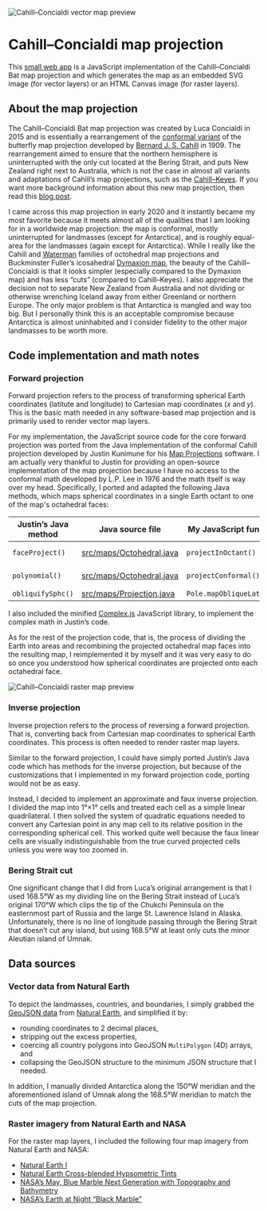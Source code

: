 ![Cahill–Concialdi vector map preview](https://github.com/seav/cahill-concialdi/blob/main/docs/readme-vector-map.png?raw=true)
# Cahill–Concialdi map projection
This [small web app](https://seav.github.io/cahill-concialdi/) is a JavaScript implementation of the Cahill–Concialdi Bat map projection and which generates the map as an embedded SVG image (for vector layers) or an HTML Canvas image (for raster layers).

## About the map projection
The Cahill–Concialdi Bat map projection was created by Luca Concialdi in 2015 and is essentially a rearrangement of the [conformal variant](https://commons.wikimedia.org/wiki/File:Cahill_butterfly_conformal_projection_SW.jpg) of the butterfly map projection developed by [Bernard J. S. Cahill](https://en.wikipedia.org/wiki/Bernard_J._S._Cahill) in 1909. The rearrangement aimed to ensure that the northern hemisphere is uninterrupted with the only cut located at the Bering Strait, and puts New Zealand right next to Australia, which is not the case in almost all variants and adaptations of Cahill’s map projections, such as the [Cahill–Keyes](https://en.wikipedia.org/wiki/Cahill%E2%80%93Keyes_projection). If you want more background information about this new map projection, then read this [blog post](https://blog.map-projections.net/four-polyhedral-projections).

I came across this map projection in early 2020 and it instantly became my most favorite because it meets almost all of the qualities that I am looking for in a worldwide map projection: the map is conformal, mostly uninterrupted for landmasses (except for Antarctica), and is roughly equal-area for the landmasses (again except for Antarctica). While I really like the Cahill and [Waterman](https://en.wikipedia.org/wiki/Waterman_butterfly_projection) families of octohedral map projections and Buckminster Fuller’s icosahedral [Dymaxion map](https://en.wikipedia.org/wiki/Dymaxion_map), the beauty of the Cahill–Concialdi is that it looks simpler (especially compared to the Dymaxion map) and has less “cuts” (compared to Cahill–Keyes). I also appreciate the decision not to separate New Zealand from Australia and not dividing or otherwise wrenching Iceland away from either Greenland or northern Europe. The only major problem is that Antarctica is mangled and way too big. But I personally think this is an acceptable compromise because Antarctica is almost uninhabited and I consider fidelity to the other major landmasses to be worth more.

## Code implementation and math notes

### Forward projection
Forward projection refers to the process of transforming spherical Earth coordinates (latitute and longitude) to Cartesian map coordinates (*x* and *y*). This is the basic math needed in any software-based map projection and is primarily used to render vector map layers.

For my implementation, the JavaScript source code for the core forward projection was ported from the Java implementation of the conformal Cahill projection developed by Justin Kunimune for his [Map Projections](https://github.com/jkunimune15/Map-Projections/) software. I am actually very thankful to Justin for providing an open-source implementation of the map projection because I have no access to the conformal math developed by L.P. Lee in 1976 and the math itself is way over my head. Specifically, I ported and adapted the following Java methods, which maps spherical coordinates in a single Earth octant to one of the map's octahedral faces:

| Justin’s Java method | Java source file | My JavaScript function | JavaScript source file |
|---|---|---|---|
| `faceProject()` | [src/maps/Octohedral.java](https://github.com/jkunimune15/Map-Projections/blob/f1aac1f383cf902d6fe7ba8a7e586f860bb39f43/src/maps/Octohedral.java#L123-L139) | `projectInOctant()` | cahill-conformal.mjs |
| `polynomial()` | [src/maps/Octohedral.java](https://github.com/jkunimune15/Map-Projections/blob/f1aac1f383cf902d6fe7ba8a7e586f860bb39f43/src/maps/Octohedral.java#L162-L167) | `projectConformal()` | cahill-conformal.mjs |
| `obliquifySphc()` | [src/maps/Projection.java](https://github.com/jkunimune15/Map-Projections/blob/1d5a4d97b9e63ef614c133c9e028ba8e44702c10/src/maps/Projection.java#L400-L441) | `Pole.mapObliqueLatLon()` | spherical.mjs |

I also included the minified [Complex.js](https://github.com/infusion/Complex.js/) JavaScript library, to implement the complex math in Justin’s code.

As for the rest of the projection code, that is, the process of dividing the Earth into areas and recombining the projected octahedral map faces into the resulting map, I reimplemented it by myself and it was very easy to do so once you understood how spherical coordinates are projected onto each octahedral face.

![Cahill–Concialdi raster map preview](https://github.com/seav/cahill-concialdi/blob/main/docs/readme-raster-map.png?raw=true)
### Inverse projection
Inverse projection refers to the process of reversing a forward projection. That is, converting back from Cartesian map coordinates to spherical Earth coordinates. This process is often needed to render raster map layers.

Similar to the forward projection, I could have simply ported Justin’s Java code which has methods for the inverse projection, but because of the customizations that I implemented in my forward projection code, porting would not be as easy.

Instead, I decided to implement an approximate and faux inverse projection. I divided the map into 1°×1° cells and treated each cell as a simple linear quadrilateral. I then solved the system of quadratic equations needed to convert any Cartesian point in any map cell to its relative position in the corresponding spherical cell. This worked quite well because the faux linear cells are visually indistinguishable from the true curved projected cells unless you were way too zoomed in.

### Bering Strait cut
One significant change that I did from Luca’s original arrangement is that I used 168.5°W as my dividing line on the Bering Strait instead of Luca’s original 170°W which clips the tip of the Chukchi Peninsula on the easternmost part of Russia and the large St. Lawrence Island in Alaska. Unfortunately, there is no line of longitude passing through the Bering Strait that doesn’t cut any island, but using 168.5°W at least only cuts the minor Aleutian island of Umnak.

## Data sources

### Vector data from Natural Earth
To depict the landmasses, countries, and boundaries, I simply grabbed the [GeoJSON data](https://github.com/nvkelso/natural-earth-vector/tree/master/geojson) from [Natural Earth](http://naturalearthdata.com/), and simplified it by:
* rounding coordinates to 2 decimal places,
* stripping out the excess properties,
* coercing all country polygons into GeoJSON `MultiPolygon` (4D) arrays, and
* collapsing the GeoJSON structure to the minimum JSON structure that I needed.

In addition, I manually divided Antarctica along the 150°W meridian and the aforementioned island of Umnak along the 168.5°W meridian to match the cuts of the map projection.

### Raster imagery from Natural Earth and NASA
For the raster map layers, I included the following four map imagery from Natural Earth and NASA:
* [Natural Earth I](https://www.naturalearthdata.com/downloads/10m-raster-data/10m-natural-earth-1/)
* [Natural Earth Cross-blended Hypsometric Tints](https://www.naturalearthdata.com/downloads/10m-raster-data/10m-cross-blend-hypso/)
* [NASA’s May, Blue Marble Next Generation with Topography and Bathymetry](https://visibleearth.nasa.gov/collection/1484/blue-marble)
* [NASA’s Earth at Night “Black Marble”](https://earthobservatory.nasa.gov/features/NightLights)
